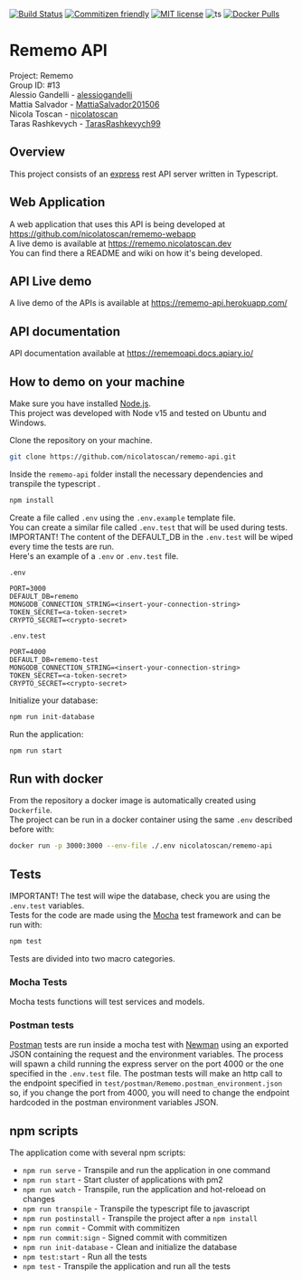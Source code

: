 [![Build Status](https://travis-ci.org/nicolatoscan/rememo-api.svg?branch=main)](https://travis-ci.org/nicolatoscan/rememo-api)
[![Commitizen friendly](https://img.shields.io/badge/commitizen-friendly-brightgreen.svg)](http://commitizen.github.io/cz-cli/)
[![MIT license](https://img.shields.io/badge/License-MIT-blue.svg)](https://github.com/nicolatoscan/rememo-api/blob/master/LICENSE)
![ts](https://badgen.net/badge/Built%20With/TypeScript/blue)
[![Docker Pulls](https://img.shields.io/docker/pulls/nicolatoscan/rememo-api.svg)](https://hub.docker.com/r/nicolatoscan/rememo-api)

# Rememo API
Project: Rememo<br>
Group ID: #13<br>
Alessio Gandelli - [alessiogandelli](https://github.com/alessiogandelli)<br>
Mattia Salvador - [MattiaSalvador201506](https://github.com/MattiaSalvador201506)<br>
Nicola Toscan - [nicolatoscan](https://github.com/nicolatoscan)<br>
Taras Rashkevych - [TarasRashkevych99](https://github.com/TarasRashkevych99)

## Overview
This project consists of an [express](https://expressjs.com/) rest API server written in Typescript.

## Web Application
A web application that uses this API is being developed at https://github.com/nicolatoscan/rememo-webapp <br>
A live demo is available at https://rememo.nicolatoscan.dev <br>
You can find there a README and wiki on how it's being developed.

## API Live demo
A live demo of the APIs is available at https://rememo-api.herokuapp.com/

## API documentation
API documentation available at https://rememoapi.docs.apiary.io/

## How to demo on your machine
Make sure you have installed [Node.js](https://nodejs.org/en/).<br>
This project was developed with Node v15 and tested on Ubuntu and Windows.

Clone the repository on your machine.
```bash
git clone https://github.com/nicolatoscan/rememo-api.git
```

Inside the `rememo-api` folder install the necessary dependencies and transpile the typescript .
```bash
npm install
```

Create a file called `.env` using the `.env.example` template file.<br>
You can create a similar file called `.env.test` that will be used during tests.<br>
IMPORTANT! The content of the DEFAULT_DB in the `.env.test` will be wiped every time the tests are run.<br>
Here's an example of a `.env` or `.env.test` file.

`.env`
```
PORT=3000
DEFAULT_DB=rememo
MONGODB_CONNECTION_STRING=<insert-your-connection-string>
TOKEN_SECRET=<a-token-secret>
CRYPTO_SECRET=<crypto-secret>
```
`.env.test`
```
PORT=4000
DEFAULT_DB=rememo-test
MONGODB_CONNECTION_STRING=<insert-your-connection-string>
TOKEN_SECRET=<a-token-secret>
CRYPTO_SECRET=<crypto-secret>
```

Initialize your database:
```bash
npm run init-database
```

Run the application:
```bash
npm run start
```

## Run with docker
From the repository a docker image is automatically created using `Dockerfile`.<br>
The project can be run in a docker container using the same `.env` described before with:
```bash
docker run -p 3000:3000 --env-file ./.env nicolatoscan/rememo-api
```

## Tests
IMPORTANT! The test will wipe the database, check you are using the `.env.test` variables.<br>
Tests for the code are made using the [Mocha](https://mochajs.org/) test framework and can be run with:
```bash
npm test
```

Tests are divided into two macro categories.

### Mocha Tests
Mocha tests functions will test services and models.

### Postman tests
[Postman](https://www.postman.com/) tests are run inside a mocha test with [Newman](https://www.npmjs.com/package/newman) using an exported JSON containing the request and the environment variables.
The process will spawn a child running the express server on the port 4000 or the one specified in the `.env.test` file.
The postman tests will make an http call to the endpoint specified in `test/postman/Rememo.postman_environment.json` so, if you change the port from 4000, you will need to change the endpoint hardcoded in the postman environment variables JSON.


## npm scripts
The application come with several npm scripts:
* `npm run serve` - Transpile and run the application in one command
* `npm run start` - Start cluster of applications with pm2
* `npm run watch` - Transpile, run the application and hot-reloead on changes
* `npm run transpile` - Transpile the typescript file to javascript
* `npm run postinstall` - Transpile the project after a `npm install`
* `npm run commit` - Commit with commitizen
* `npm run commit:sign` - Signed commit with commitizen
* `npm run init-database` - Clean and initialize the database
* `npm test:start` - Run all the tests
* `npm test` - Transpile the application and run all the tests